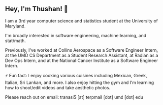## Hey, I'm Thushan! 👋

<!--
**thushanr32/thushanr32** is a ✨ _special_ ✨ repository because its `README.md` (this file) appears on your GitHub profile.

Here are some ideas to get you started:

- 🔭 I’m currently working on ...
- 🌱 I’m currently learning ...
- 👯 I’m looking to collaborate on ...
- 🤔 I’m looking for help with ...
- 💬 Ask me about ...
- 📫 How to reach me: ...
- 😄 Pronouns: ...
- ⚡ Fun fact: ...
-->

I am a 3rd year computer science and statistics student at the University of Maryland.

I'm broadly interested in software engineering, machine learning, and stat/math.

Previously, I've worked at Collins Aerospace as a Software Engineer Intern, at the UMD CS Department as a Student Research Assistant, at Radian as a Dev Ops Intern, and at the National Cancer Institute as a Software Engineer Intern.

⚡ Fun fact: I enjoy cooking various cuisines including Mexican, Greek, Italian, Sri Lankan, and more. I also enjoy hitting the gym and I'm learning how to shoot/edit videos and take aesthetic photos.

Please reach out on email: tranasi5 [at] terpmail [dot] umd [dot] edu

